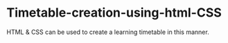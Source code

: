 # Timetable-creation-using-html-CSS
HTML &amp; CSS can be used to create a learning timetable in this manner.
